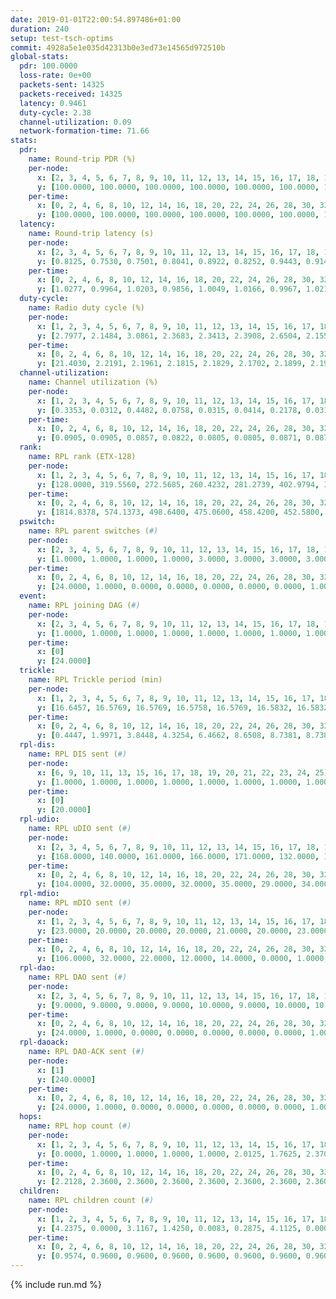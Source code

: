 ```yaml
---
date: 2019-01-01T22:00:54.897486+01:00
duration: 240
setup: test-tsch-optims
commit: 4928a5e1e035d42313b0e3ed73e14565d972510b
global-stats:
  pdr: 100.0000
  loss-rate: 0e+00
  packets-sent: 14325
  packets-received: 14325
  latency: 0.9461
  duty-cycle: 2.38
  channel-utilization: 0.09
  network-formation-time: 71.66
stats:
  pdr:
    name: Round-trip PDR (%)
    per-node:
      x: [2, 3, 4, 5, 6, 7, 8, 9, 10, 11, 12, 13, 14, 15, 16, 17, 18, 19, 20, 21, 22, 23, 24, 25]
      y: [100.0000, 100.0000, 100.0000, 100.0000, 100.0000, 100.0000, 100.0000, 100.0000, 100.0000, 100.0000, 100.0000, 100.0000, 100.0000, 100.0000, 100.0000, 100.0000, 100.0000, 100.0000, 100.0000, 100.0000, 100.0000, 100.0000, 100.0000, 100.0000]
    per-time:
      x: [0, 2, 4, 6, 8, 10, 12, 14, 16, 18, 20, 22, 24, 26, 28, 30, 32, 34, 36, 38, 40, 42, 44, 46, 48, 50, 52, 54, 56, 58, 60, 62, 64, 66, 68, 70, 72, 74, 76, 78, 80, 82, 84, 86, 88, 90, 92, 94, 96, 98, 100, 102, 104, 106, 108, 110, 112, 114, 116, 118, 120, 122, 124, 126, 128, 130, 132, 134, 136, 138, 140, 142, 144, 146, 148, 150, 152, 154, 156, 158, 160, 162, 164, 166, 168, 170, 172, 174, 176, 178, 180, 182, 184, 186, 188, 190, 192, 194, 196, 198, 200, 202, 204, 206, 208, 210, 212, 214, 216, 218, 220, 222, 224, 226, 228, 230, 232, 234, 236, 238]
      y: [100.0000, 100.0000, 100.0000, 100.0000, 100.0000, 100.0000, 100.0000, 100.0000, 100.0000, 100.0000, 100.0000, 100.0000, 100.0000, 100.0000, 100.0000, 100.0000, 100.0000, 100.0000, 100.0000, 100.0000, 100.0000, 100.0000, 100.0000, 100.0000, 100.0000, 100.0000, 100.0000, 100.0000, 100.0000, 100.0000, 100.0000, 100.0000, 100.0000, 100.0000, 100.0000, 100.0000, 100.0000, 100.0000, 100.0000, 100.0000, 100.0000, 100.0000, 100.0000, 100.0000, 100.0000, 100.0000, 100.0000, 100.0000, 100.0000, 100.0000, 100.0000, 100.0000, 100.0000, 100.0000, 100.0000, 100.0000, 100.0000, 100.0000, 100.0000, 100.0000, 100.0000, 100.0000, 100.0000, 100.0000, 100.0000, 100.0000, 100.0000, 100.0000, 100.0000, 100.0000, 100.0000, 100.0000, 100.0000, 100.0000, 100.0000, 100.0000, 100.0000, 100.0000, 100.0000, 100.0000, 100.0000, 100.0000, 100.0000, 100.0000, 100.0000, 100.0000, 100.0000, 100.0000, 100.0000, 100.0000, 100.0000, 100.0000, 100.0000, 100.0000, 100.0000, 100.0000, 100.0000, 100.0000, 100.0000, 100.0000, 100.0000, 100.0000, 100.0000, 100.0000, 100.0000, 100.0000, 100.0000, 100.0000, 100.0000, 100.0000, 100.0000, 100.0000, 100.0000, 100.0000, 100.0000, 100.0000, 100.0000, 100.0000, 100.0000, 100.0000]
  latency:
    name: Round-trip latency (s)
    per-node:
      x: [2, 3, 4, 5, 6, 7, 8, 9, 10, 11, 12, 13, 14, 15, 16, 17, 18, 19, 20, 21, 22, 23, 24, 25]
      y: [0.8125, 0.7530, 0.7501, 0.8041, 0.8922, 0.8252, 0.9443, 0.9144, 0.8508, 0.9150, 0.8968, 0.8684, 0.9111, 0.9801, 0.9437, 1.0078, 0.9735, 0.9996, 1.1254, 1.1102, 1.0910, 1.1306, 1.1173, 1.0588]
    per-time:
      x: [0, 2, 4, 6, 8, 10, 12, 14, 16, 18, 20, 22, 24, 26, 28, 30, 32, 34, 36, 38, 40, 42, 44, 46, 48, 50, 52, 54, 56, 58, 60, 62, 64, 66, 68, 70, 72, 74, 76, 78, 80, 82, 84, 86, 88, 90, 92, 94, 96, 98, 100, 102, 104, 106, 108, 110, 112, 114, 116, 118, 120, 122, 124, 126, 128, 130, 132, 134, 136, 138, 140, 142, 144, 146, 148, 150, 152, 154, 156, 158, 160, 162, 164, 166, 168, 170, 172, 174, 176, 178, 180, 182, 184, 186, 188, 190, 192, 194, 196, 198, 200, 202, 204, 206, 208, 210, 212, 214, 216, 218, 220, 222, 224, 226, 228, 230, 232, 234, 236, 238]
      y: [1.0277, 0.9964, 1.0203, 0.9856, 1.0049, 1.0166, 0.9967, 1.0219, 1.0149, 1.0219, 1.0056, 0.9888, 1.0025, 0.9977, 1.0068, 0.9648, 0.9778, 0.9698, 0.9861, 0.9798, 0.9531, 0.9356, 0.9521, 0.9572, 0.9658, 0.9516, 0.9514, 0.9517, 0.9741, 0.9539, 0.9335, 0.9687, 0.9770, 0.9410, 0.9396, 0.9507, 0.9355, 0.9186, 0.9327, 0.9288, 0.9355, 0.9711, 0.9837, 0.9677, 0.9512, 0.9434, 0.9621, 0.9373, 0.9715, 0.9709, 0.9325, 0.9639, 0.9465, 0.9583, 0.9611, 0.9409, 0.9526, 0.9421, 0.9541, 0.9523, 0.9428, 0.9389, 0.9358, 0.9467, 0.9369, 0.9524, 0.9478, 0.9384, 0.9312, 0.9466, 0.9486, 0.9352, 0.9319, 0.9513, 0.9244, 0.9317, 0.9284, 0.9304, 0.9305, 0.9315, 0.9315, 0.9263, 0.9336, 0.9312, 0.9499, 0.9114, 0.9312, 0.9097, 0.9277, 0.9136, 0.9121, 0.9532, 0.9211, 0.9045, 0.9344, 0.9071, 0.9159, 0.9212, 0.9059, 0.8982, 0.9088, 0.9173, 0.9340, 0.9149, 0.9183, 0.9111, 0.9115, 0.9234, 0.9295, 0.9230, 0.9086, 0.9132, 0.9120, 0.9026, 0.9015, 0.8985, 0.9068, 0.9068, 0.9117, 0.8895]
  duty-cycle:
    name: Radio duty cycle (%)
    per-node:
      x: [1, 2, 3, 4, 5, 6, 7, 8, 9, 10, 11, 12, 13, 14, 15, 16, 17, 18, 19, 20, 21, 22, 23, 24, 25]
      y: [2.7977, 2.1484, 3.0861, 2.3683, 2.3413, 2.3908, 2.6504, 2.1556, 2.1170, 2.1189, 2.2202, 2.1535, 2.8533, 2.2600, 2.2062, 2.2833, 2.3838, 2.5084, 2.3711, 2.4508, 2.3701, 2.3900, 2.3517, 2.3981, 2.2444]
    per-time:
      x: [0, 2, 4, 6, 8, 10, 12, 14, 16, 18, 20, 22, 24, 26, 28, 30, 32, 34, 36, 38, 40, 42, 44, 46, 48, 50, 52, 54, 56, 58, 60, 62, 64, 66, 68, 70, 72, 74, 76, 78, 80, 82, 84, 86, 88, 90, 92, 94, 96, 98, 100, 102, 104, 106, 108, 110, 112, 114, 116, 118, 120, 122, 124, 126, 128, 130, 132, 134, 136, 138, 140, 142, 144, 146, 148, 150, 152, 154, 156, 158, 160, 162, 164, 166, 168, 170, 172, 174, 176, 178, 180, 182, 184, 186, 188, 190, 192, 194, 196, 198, 200, 202, 204, 206, 208, 210, 212, 214, 216, 218, 220, 222, 224, 226, 228, 230, 232, 234, 236, 238]
      y: [21.4030, 2.2191, 2.1961, 2.1815, 2.1829, 2.1702, 2.1899, 2.1936, 2.1893, 2.1795, 2.1846, 2.1683, 2.1674, 2.1663, 2.2483, 2.1907, 2.1745, 2.1772, 2.1754, 2.2120, 2.1809, 2.1798, 2.1864, 2.1714, 2.2014, 2.1792, 2.1897, 2.1790, 2.2027, 2.2603, 2.2249, 2.2198, 2.2636, 2.2456, 2.2610, 2.2248, 2.2124, 2.2262, 2.2168, 2.2086, 2.2194, 2.2388, 2.2694, 2.2719, 2.2416, 2.2335, 2.2581, 2.2346, 2.2301, 2.2782, 2.2384, 2.2256, 2.2544, 2.2522, 2.2445, 2.2438, 2.2467, 2.2437, 2.2443, 2.2398, 2.2355, 2.2486, 2.2351, 2.2353, 2.2446, 2.2397, 2.2470, 2.2382, 2.2453, 2.2462, 2.2531, 2.2514, 2.2230, 2.2390, 2.2494, 2.2407, 2.2317, 2.2524, 2.2329, 2.2278, 2.2203, 2.2416, 2.2425, 2.2367, 2.2412, 2.2553, 2.2309, 2.2343, 2.2295, 2.2220, 2.2309, 2.2260, 2.2559, 2.2175, 2.2268, 2.2327, 2.2299, 2.2308, 2.2437, 2.2212, 2.2172, 2.2377, 2.2306, 2.2389, 2.2282, 2.2355, 2.2298, 2.2175, 2.2263, 2.2417, 2.2302, 2.2292, 2.2578, 2.2248, 2.2294, 2.2114, 2.2034, 2.2198, 2.2362, 2.2257]
  channel-utilization:
    name: Channel utilization (%)
    per-node:
      x: [1, 2, 3, 4, 5, 6, 7, 8, 9, 10, 11, 12, 13, 14, 15, 16, 17, 18, 19, 20, 21, 22, 23, 24, 25]
      y: [0.3353, 0.0312, 0.4482, 0.0758, 0.0315, 0.0414, 0.2178, 0.0316, 0.0343, 0.0466, 0.0323, 0.0405, 0.2799, 0.0319, 0.0595, 0.0379, 0.0313, 0.1530, 0.0852, 0.0307, 0.0357, 0.0328, 0.0354, 0.0334, 0.0325]
    per-time:
      x: [0, 2, 4, 6, 8, 10, 12, 14, 16, 18, 20, 22, 24, 26, 28, 30, 32, 34, 36, 38, 40, 42, 44, 46, 48, 50, 52, 54, 56, 58, 60, 62, 64, 66, 68, 70, 72, 74, 76, 78, 80, 82, 84, 86, 88, 90, 92, 94, 96, 98, 100, 102, 104, 106, 108, 110, 112, 114, 116, 118, 120, 122, 124, 126, 128, 130, 132, 134, 136, 138, 140, 142, 144, 146, 148, 150, 152, 154, 156, 158, 160, 162, 164, 166, 168, 170, 172, 174, 176, 178, 180, 182, 184, 186, 188, 190, 192, 194, 196, 198, 200, 202, 204, 206, 208, 210, 212, 214, 216, 218, 220, 222, 224, 226, 228, 230, 232, 234, 236, 238]
      y: [0.0905, 0.0905, 0.0857, 0.0822, 0.0805, 0.0805, 0.0871, 0.0877, 0.0851, 0.0851, 0.0854, 0.0816, 0.0802, 0.0802, 0.1076, 0.0858, 0.0796, 0.0825, 0.0811, 0.0936, 0.0825, 0.0823, 0.0822, 0.0800, 0.0860, 0.0808, 0.0847, 0.0827, 0.0905, 0.1024, 0.0914, 0.0884, 0.1022, 0.0957, 0.0986, 0.0905, 0.0851, 0.0909, 0.0882, 0.0841, 0.0866, 0.0916, 0.1009, 0.1008, 0.0930, 0.0898, 0.0980, 0.0909, 0.0896, 0.1027, 0.0907, 0.0875, 0.0957, 0.0980, 0.0959, 0.0948, 0.0956, 0.0936, 0.0920, 0.0941, 0.0909, 0.0949, 0.0905, 0.0922, 0.0938, 0.0930, 0.0945, 0.0920, 0.0934, 0.0925, 0.0954, 0.0958, 0.0881, 0.0916, 0.0941, 0.0929, 0.0887, 0.0941, 0.0898, 0.0894, 0.0862, 0.0920, 0.0921, 0.0909, 0.0914, 0.0962, 0.0876, 0.0896, 0.0883, 0.0875, 0.0887, 0.0885, 0.0957, 0.0844, 0.0873, 0.0887, 0.0889, 0.0893, 0.0940, 0.0871, 0.0850, 0.0910, 0.0883, 0.0910, 0.0889, 0.0909, 0.0897, 0.0854, 0.0889, 0.0917, 0.0893, 0.0874, 0.0954, 0.0876, 0.0893, 0.0848, 0.0831, 0.0875, 0.0908, 0.0874]
  rank:
    name: RPL rank (ETX-128)
    per-node:
      x: [1, 2, 3, 4, 5, 6, 7, 8, 9, 10, 11, 12, 13, 14, 15, 16, 17, 18, 19, 20, 21, 22, 23, 24, 25]
      y: [128.0000, 319.5560, 272.5685, 260.4232, 281.2739, 402.9794, 362.3704, 488.3539, 501.1564, 411.7231, 512.7336, 467.6352, 417.5661, 547.1516, 541.0372, 562.9380, 632.0683, 547.1605, 578.9303, 696.2186, 949.9057, 676.1265, 720.4959, 705.4444, 719.2295]
    per-time:
      x: [0, 2, 4, 6, 8, 10, 12, 14, 16, 18, 20, 22, 24, 26, 28, 30, 32, 34, 36, 38, 40, 42, 44, 46, 48, 50, 52, 54, 56, 58, 60, 62, 64, 66, 68, 70, 72, 74, 76, 78, 80, 82, 84, 86, 88, 90, 92, 94, 96, 98, 100, 102, 104, 106, 108, 110, 112, 114, 116, 118, 120, 122, 124, 126, 128, 130, 132, 134, 136, 138, 140, 142, 144, 146, 148, 150, 152, 154, 156, 158, 160, 162, 164, 166, 168, 170, 172, 174, 176, 178, 180, 182, 184, 186, 188, 190, 192, 194, 196, 198, 200, 202, 204, 206, 208, 210, 212, 214, 216, 218, 220, 222, 224, 226, 228, 230, 232, 234, 236, 238]
      y: [1814.8378, 574.1373, 498.6400, 475.0600, 458.4200, 452.5800, 451.8600, 463.9020, 479.5200, 477.7200, 482.1000, 477.1600, 472.1176, 461.2941, 557.8235, 584.3000, 561.1600, 525.3200, 518.0400, 535.7222, 506.4800, 505.4200, 507.3333, 480.4000, 493.3922, 496.0400, 490.6471, 470.4510, 494.7500, 541.2400, 521.4902, 526.5577, 540.0196, 555.3269, 527.9231, 514.4400, 506.5098, 533.0769, 516.2157, 511.6600, 513.9400, 527.0392, 516.6415, 501.5400, 516.7800, 506.6275, 504.5686, 506.0000, 502.5294, 498.9608, 498.8400, 498.8000, 497.1600, 498.5000, 493.8491, 491.5000, 509.4000, 507.3600, 507.8431, 496.8000, 501.4231, 490.3000, 486.7600, 490.7200, 487.6863, 485.1400, 487.2745, 485.1200, 483.9608, 486.6400, 488.6400, 486.3725, 481.1176, 480.0800, 485.1569, 487.9400, 489.7800, 489.7200, 494.6800, 490.2200, 491.3400, 488.6471, 496.9020, 486.5200, 488.8000, 487.2600, 479.5200, 470.8431, 468.1000, 465.5400, 466.9600, 469.5000, 474.3400, 474.9000, 476.8800, 475.2800, 475.0200, 475.7255, 476.8235, 468.7600, 472.8400, 476.5800, 477.5800, 476.6078, 472.0000, 466.1000, 467.2600, 465.5000, 466.0800, 468.2800, 467.2400, 465.1800, 468.7600, 477.3400, 481.6400, 478.2800, 486.2000, 487.9200, 485.5000, 486.0600]
  pswitch:
    name: RPL parent switches (#)
    per-node:
      x: [2, 3, 4, 5, 6, 7, 8, 9, 10, 11, 12, 13, 14, 15, 16, 17, 18, 19, 20, 21, 22, 23, 24, 25]
      y: [1.0000, 1.0000, 1.0000, 1.0000, 3.0000, 3.0000, 3.0000, 3.0000, 2.0000, 4.0000, 4.0000, 2.0000, 4.0000, 2.0000, 2.0000, 9.0000, 3.0000, 4.0000, 7.0000, 4.0000, 5.0000, 4.0000, 3.0000, 4.0000]
    per-time:
      x: [0, 2, 4, 6, 8, 10, 12, 14, 16, 18, 20, 22, 24, 26, 28, 30, 32, 34, 36, 38, 40, 42, 44, 46, 48, 50, 52, 54, 56, 58, 60, 62, 64, 66, 68, 70, 72, 74, 76, 78, 80, 82, 84, 86, 88, 90, 92, 94, 96, 98, 100, 102, 104, 106, 108, 110, 112, 114, 116, 118, 120, 122, 124, 126, 128, 130, 132, 134, 136, 138, 140, 142, 144, 146, 148, 150, 152, 154, 156, 158, 160, 162, 164, 166, 168, 170, 172, 174, 176, 178, 180, 182, 184, 186, 188, 190, 192, 194, 196, 198, 200, 202, 204, 206]
      y: [24.0000, 1.0000, 0.0000, 0.0000, 0.0000, 0.0000, 0.0000, 1.0000, 0.0000, 0.0000, 0.0000, 0.0000, 1.0000, 1.0000, 1.0000, 0.0000, 0.0000, 0.0000, 0.0000, 4.0000, 0.0000, 0.0000, 1.0000, 0.0000, 1.0000, 0.0000, 1.0000, 1.0000, 2.0000, 0.0000, 1.0000, 2.0000, 1.0000, 2.0000, 2.0000, 0.0000, 1.0000, 2.0000, 1.0000, 0.0000, 0.0000, 1.0000, 3.0000, 0.0000, 0.0000, 1.0000, 1.0000, 0.0000, 1.0000, 1.0000, 0.0000, 0.0000, 0.0000, 2.0000, 3.0000, 0.0000, 0.0000, 0.0000, 1.0000, 0.0000, 2.0000, 0.0000, 0.0000, 0.0000, 1.0000, 0.0000, 1.0000, 0.0000, 1.0000, 0.0000, 0.0000, 1.0000, 1.0000, 0.0000, 1.0000, 0.0000, 0.0000, 0.0000, 0.0000, 0.0000, 0.0000, 1.0000, 1.0000, 0.0000, 0.0000, 0.0000, 0.0000, 1.0000, 0.0000, 0.0000, 0.0000, 0.0000, 0.0000, 0.0000, 0.0000, 0.0000, 0.0000, 1.0000, 1.0000, 0.0000, 0.0000, 0.0000, 0.0000, 1.0000]
  event:
    name: RPL joining DAG (#)
    per-node:
      x: [2, 3, 4, 5, 6, 7, 8, 9, 10, 11, 12, 13, 14, 15, 16, 17, 18, 19, 20, 21, 22, 23, 24, 25]
      y: [1.0000, 1.0000, 1.0000, 1.0000, 1.0000, 1.0000, 1.0000, 1.0000, 1.0000, 1.0000, 1.0000, 1.0000, 1.0000, 1.0000, 1.0000, 1.0000, 1.0000, 1.0000, 1.0000, 1.0000, 1.0000, 1.0000, 1.0000, 1.0000]
    per-time:
      x: [0]
      y: [24.0000]
  trickle:
    name: RPL Trickle period (min)
    per-node:
      x: [1, 2, 3, 4, 5, 6, 7, 8, 9, 10, 11, 12, 13, 14, 15, 16, 17, 18, 19, 20, 21, 22, 23, 24, 25]
      y: [16.6457, 16.5769, 16.5769, 16.5758, 16.5769, 16.5832, 16.5832, 16.5832, 16.5158, 16.5795, 16.5415, 16.5868, 16.5795, 16.5510, 16.5434, 16.5338, 16.5252, 16.5377, 15.7425, 16.5460, 16.4013, 16.5409, 16.5370, 16.5306, 16.5345]
    per-time:
      x: [0, 2, 4, 6, 8, 10, 12, 14, 16, 18, 20, 22, 24, 26, 28, 30, 32, 34, 36, 38, 40, 42, 44, 46, 48, 50, 52, 54, 56, 58, 60, 62, 64, 66, 68, 70, 72, 74, 76, 78, 80, 82, 84, 86, 88, 90, 92, 94, 96, 98, 100, 102, 104, 106, 108, 110, 112, 114, 116, 118, 120, 122, 124, 126, 128, 130, 132, 134, 136, 138, 140, 142, 144, 146, 148, 150, 152, 154, 156, 158, 160, 162, 164, 166, 168, 170, 172, 174, 176, 178, 180, 182, 184, 186, 188, 190, 192, 194, 196, 198, 200, 202, 204, 206, 208, 210, 212, 214, 216, 218, 220, 222, 224, 226, 228, 230, 232, 234, 236, 238]
      y: [0.4447, 1.9971, 3.8448, 4.3254, 6.4662, 8.6508, 8.7381, 8.7381, 10.8353, 17.1267, 17.4763, 17.4763, 17.4763, 17.4763, 17.4763, 17.4763, 17.4763, 17.4763, 17.4763, 17.4763, 17.4763, 17.4763, 17.4763, 17.4763, 16.8230, 16.8646, 16.9623, 16.9623, 17.1402, 17.1267, 17.1336, 17.1402, 17.3049, 17.4763, 17.4763, 17.4763, 17.4763, 17.4763, 17.4763, 17.4763, 17.4763, 17.4763, 17.4763, 17.4763, 17.4763, 17.4763, 17.4763, 17.4763, 17.4763, 17.4763, 17.4763, 17.4763, 17.4763, 17.4763, 17.4763, 17.4763, 17.4763, 17.4763, 17.4763, 17.4763, 17.4763, 17.4763, 17.4763, 17.4763, 17.4763, 17.4763, 17.4763, 17.4763, 17.4763, 17.4763, 17.4763, 17.4763, 17.4763, 17.4763, 17.4763, 17.4763, 17.4763, 17.4763, 17.4763, 17.4763, 17.4763, 17.4763, 17.4763, 17.4763, 17.4763, 17.4763, 17.4763, 17.4763, 17.4763, 17.4763, 17.4763, 17.4763, 17.4763, 17.4763, 17.4763, 17.4763, 17.4763, 17.4763, 17.4763, 17.4763, 17.4763, 17.4763, 17.4763, 17.4763, 17.4763, 17.4763, 17.4763, 17.4763, 17.4763, 17.4763, 17.4763, 17.4763, 17.4763, 17.4763, 17.4763, 17.4763, 17.4763, 17.4763, 17.4763, 17.4763]
  rpl-dis:
    name: RPL DIS sent (#)
    per-node:
      x: [6, 9, 10, 11, 13, 15, 16, 17, 18, 19, 20, 21, 22, 23, 24, 25]
      y: [1.0000, 1.0000, 1.0000, 1.0000, 1.0000, 1.0000, 1.0000, 1.0000, 1.0000, 1.0000, 1.0000, 2.0000, 2.0000, 1.0000, 2.0000, 2.0000]
    per-time:
      x: [0]
      y: [20.0000]
  rpl-udio:
    name: RPL uDIO sent (#)
    per-node:
      x: [2, 3, 4, 5, 6, 7, 8, 9, 10, 11, 12, 13, 14, 15, 16, 17, 18, 19, 20, 21, 22, 23, 24, 25]
      y: [168.0000, 140.0000, 161.0000, 166.0000, 171.0000, 132.0000, 161.0000, 165.0000, 167.0000, 164.0000, 166.0000, 132.0000, 166.0000, 171.0000, 170.0000, 163.0000, 152.0000, 167.0000, 163.0000, 168.0000, 174.0000, 170.0000, 165.0000, 164.0000]
    per-time:
      x: [0, 2, 4, 6, 8, 10, 12, 14, 16, 18, 20, 22, 24, 26, 28, 30, 32, 34, 36, 38, 40, 42, 44, 46, 48, 50, 52, 54, 56, 58, 60, 62, 64, 66, 68, 70, 72, 74, 76, 78, 80, 82, 84, 86, 88, 90, 92, 94, 96, 98, 100, 102, 104, 106, 108, 110, 112, 114, 116, 118, 120, 122, 124, 126, 128, 130, 132, 134, 136, 138, 140, 142, 144, 146, 148, 150, 152, 154, 156, 158, 160, 162, 164, 166, 168, 170, 172, 174, 176, 178, 180, 182, 184, 186, 188, 190, 192, 194, 196, 198, 200, 202, 204, 206, 208, 210, 212, 214, 216, 218, 220, 222, 224, 226, 228, 230, 232, 234, 236, 238, 240]
      y: [104.0000, 32.0000, 35.0000, 32.0000, 35.0000, 29.0000, 34.0000, 31.0000, 33.0000, 34.0000, 35.0000, 32.0000, 28.0000, 33.0000, 40.0000, 41.0000, 30.0000, 30.0000, 31.0000, 31.0000, 33.0000, 30.0000, 35.0000, 29.0000, 34.0000, 29.0000, 35.0000, 29.0000, 32.0000, 35.0000, 30.0000, 29.0000, 38.0000, 29.0000, 32.0000, 30.0000, 27.0000, 34.0000, 29.0000, 30.0000, 36.0000, 28.0000, 29.0000, 32.0000, 31.0000, 31.0000, 30.0000, 32.0000, 34.0000, 32.0000, 29.0000, 30.0000, 36.0000, 34.0000, 35.0000, 30.0000, 29.0000, 29.0000, 37.0000, 32.0000, 29.0000, 37.0000, 31.0000, 32.0000, 28.0000, 31.0000, 35.0000, 31.0000, 31.0000, 33.0000, 33.0000, 31.0000, 30.0000, 31.0000, 32.0000, 33.0000, 31.0000, 33.0000, 34.0000, 33.0000, 28.0000, 27.0000, 35.0000, 34.0000, 32.0000, 35.0000, 28.0000, 35.0000, 30.0000, 27.0000, 32.0000, 31.0000, 32.0000, 30.0000, 29.0000, 28.0000, 31.0000, 32.0000, 36.0000, 35.0000, 32.0000, 30.0000, 32.0000, 30.0000, 32.0000, 31.0000, 35.0000, 31.0000, 31.0000, 32.0000, 36.0000, 26.0000, 33.0000, 33.0000, 31.0000, 30.0000, 26.0000, 29.0000, 33.0000, 31.0000, 1.0000]
  rpl-mdio:
    name: RPL mDIO sent (#)
    per-node:
      x: [1, 2, 3, 4, 5, 6, 7, 8, 9, 10, 11, 12, 13, 14, 15, 16, 17, 18, 19, 20, 21, 22, 23, 24, 25]
      y: [23.0000, 20.0000, 20.0000, 20.0000, 21.0000, 20.0000, 23.0000, 20.0000, 21.0000, 20.0000, 20.0000, 20.0000, 20.0000, 21.0000, 21.0000, 21.0000, 21.0000, 21.0000, 29.0000, 20.0000, 25.0000, 21.0000, 20.0000, 21.0000, 20.0000]
    per-time:
      x: [0, 2, 4, 6, 8, 10, 12, 14, 16, 18, 20, 22, 24, 26, 28, 30, 32, 34, 36, 38, 40, 42, 44, 46, 48, 50, 52, 54, 56, 58, 60, 62, 64, 66, 68, 70, 72, 74, 76, 78, 80, 82, 84, 86, 88, 90, 92, 94, 96, 98, 100, 102, 104, 106, 108, 110, 112, 114, 116, 118, 120, 122, 124, 126, 128, 130, 132, 134, 136, 138, 140, 142, 144, 146, 148, 150, 152, 154, 156, 158, 160, 162, 164, 166, 168, 170, 172, 174, 176, 178, 180, 182, 184, 186, 188, 190, 192, 194, 196, 198, 200, 202, 204, 206, 208, 210, 212, 214, 216, 218, 220, 222, 224, 226, 228, 230, 232, 234, 236, 238]
      y: [106.0000, 32.0000, 22.0000, 12.0000, 14.0000, 0.0000, 1.0000, 13.0000, 10.0000, 1.0000, 0.0000, 0.0000, 0.0000, 3.0000, 4.0000, 10.0000, 5.0000, 2.0000, 1.0000, 0.0000, 0.0000, 0.0000, 11.0000, 2.0000, 10.0000, 5.0000, 3.0000, 1.0000, 0.0000, 0.0000, 0.0000, 4.0000, 7.0000, 5.0000, 8.0000, 1.0000, 0.0000, 0.0000, 0.0000, 1.0000, 7.0000, 5.0000, 8.0000, 3.0000, 1.0000, 1.0000, 0.0000, 0.0000, 3.0000, 7.0000, 3.0000, 6.0000, 5.0000, 0.0000, 0.0000, 0.0000, 0.0000, 3.0000, 8.0000, 5.0000, 6.0000, 3.0000, 0.0000, 0.0000, 0.0000, 1.0000, 9.0000, 5.0000, 5.0000, 4.0000, 1.0000, 0.0000, 0.0000, 0.0000, 5.0000, 1.0000, 5.0000, 9.0000, 5.0000, 0.0000, 0.0000, 0.0000, 0.0000, 4.0000, 6.0000, 5.0000, 7.0000, 3.0000, 0.0000, 0.0000, 1.0000, 0.0000, 4.0000, 7.0000, 6.0000, 6.0000, 1.0000, 0.0000, 1.0000, 0.0000, 1.0000, 3.0000, 8.0000, 4.0000, 7.0000, 1.0000, 0.0000, 0.0000, 0.0000, 4.0000, 4.0000, 8.0000, 7.0000, 2.0000, 0.0000, 0.0000, 1.0000, 0.0000, 6.0000, 4.0000]
  rpl-dao:
    name: RPL DAO sent (#)
    per-node:
      x: [2, 3, 4, 5, 6, 7, 8, 9, 10, 11, 12, 13, 14, 15, 16, 17, 18, 19, 20, 21, 22, 23, 24, 25]
      y: [9.0000, 9.0000, 9.0000, 9.0000, 10.0000, 9.0000, 10.0000, 10.0000, 9.0000, 10.0000, 11.0000, 10.0000, 10.0000, 10.0000, 9.0000, 13.0000, 10.0000, 11.0000, 13.0000, 10.0000, 10.0000, 10.0000, 10.0000, 10.0000]
    per-time:
      x: [0, 2, 4, 6, 8, 10, 12, 14, 16, 18, 20, 22, 24, 26, 28, 30, 32, 34, 36, 38, 40, 42, 44, 46, 48, 50, 52, 54, 56, 58, 60, 62, 64, 66, 68, 70, 72, 74, 76, 78, 80, 82, 84, 86, 88, 90, 92, 94, 96, 98, 100, 102, 104, 106, 108, 110, 112, 114, 116, 118, 120, 122, 124, 126, 128, 130, 132, 134, 136, 138, 140, 142, 144, 146, 148, 150, 152, 154, 156, 158, 160, 162, 164, 166, 168, 170, 172, 174, 176, 178, 180, 182, 184, 186, 188, 190, 192, 194, 196, 198, 200, 202, 204, 206, 208, 210, 212, 214, 216, 218, 220, 222, 224, 226, 228, 230, 232, 234, 236, 238]
      y: [24.0000, 1.0000, 0.0000, 0.0000, 0.0000, 0.0000, 0.0000, 1.0000, 0.0000, 0.0000, 0.0000, 0.0000, 1.0000, 1.0000, 22.0000, 1.0000, 0.0000, 0.0000, 0.0000, 4.0000, 0.0000, 0.0000, 1.0000, 0.0000, 1.0000, 0.0000, 2.0000, 1.0000, 15.0000, 4.0000, 1.0000, 2.0000, 1.0000, 3.0000, 2.0000, 0.0000, 1.0000, 2.0000, 1.0000, 0.0000, 0.0000, 4.0000, 9.0000, 3.0000, 1.0000, 1.0000, 1.0000, 1.0000, 3.0000, 2.0000, 0.0000, 0.0000, 1.0000, 2.0000, 3.0000, 3.0000, 2.0000, 6.0000, 2.0000, 0.0000, 2.0000, 1.0000, 1.0000, 3.0000, 1.0000, 0.0000, 2.0000, 0.0000, 3.0000, 2.0000, 3.0000, 6.0000, 1.0000, 1.0000, 2.0000, 1.0000, 2.0000, 3.0000, 0.0000, 0.0000, 1.0000, 1.0000, 2.0000, 3.0000, 1.0000, 6.0000, 2.0000, 2.0000, 0.0000, 1.0000, 1.0000, 2.0000, 2.0000, 0.0000, 0.0000, 1.0000, 3.0000, 2.0000, 4.0000, 3.0000, 4.0000, 2.0000, 0.0000, 1.0000, 2.0000, 1.0000, 3.0000, 0.0000, 0.0000, 1.0000, 1.0000, 2.0000, 5.0000, 1.0000, 5.0000, 1.0000, 1.0000, 1.0000, 2.0000, 1.0000]
  rpl-daoack:
    name: RPL DAO-ACK sent (#)
    per-node:
      x: [1]
      y: [240.0000]
    per-time:
      x: [0, 2, 4, 6, 8, 10, 12, 14, 16, 18, 20, 22, 24, 26, 28, 30, 32, 34, 36, 38, 40, 42, 44, 46, 48, 50, 52, 54, 56, 58, 60, 62, 64, 66, 68, 70, 72, 74, 76, 78, 80, 82, 84, 86, 88, 90, 92, 94, 96, 98, 100, 102, 104, 106, 108, 110, 112, 114, 116, 118, 120, 122, 124, 126, 128, 130, 132, 134, 136, 138, 140, 142, 144, 146, 148, 150, 152, 154, 156, 158, 160, 162, 164, 166, 168, 170, 172, 174, 176, 178, 180, 182, 184, 186, 188, 190, 192, 194, 196, 198, 200, 202, 204, 206, 208, 210, 212, 214, 216, 218, 220, 222, 224, 226, 228, 230, 232, 234, 236, 238]
      y: [24.0000, 1.0000, 0.0000, 0.0000, 0.0000, 0.0000, 0.0000, 1.0000, 0.0000, 0.0000, 0.0000, 0.0000, 1.0000, 1.0000, 22.0000, 1.0000, 0.0000, 0.0000, 0.0000, 4.0000, 0.0000, 0.0000, 1.0000, 0.0000, 1.0000, 0.0000, 2.0000, 1.0000, 15.0000, 3.0000, 1.0000, 2.0000, 1.0000, 3.0000, 2.0000, 0.0000, 1.0000, 2.0000, 1.0000, 0.0000, 0.0000, 4.0000, 10.0000, 2.0000, 1.0000, 1.0000, 1.0000, 1.0000, 3.0000, 2.0000, 0.0000, 0.0000, 1.0000, 2.0000, 3.0000, 3.0000, 2.0000, 6.0000, 2.0000, 0.0000, 2.0000, 1.0000, 1.0000, 3.0000, 1.0000, 0.0000, 2.0000, 0.0000, 3.0000, 2.0000, 3.0000, 6.0000, 1.0000, 1.0000, 2.0000, 1.0000, 2.0000, 3.0000, 0.0000, 0.0000, 1.0000, 1.0000, 2.0000, 3.0000, 1.0000, 7.0000, 1.0000, 2.0000, 0.0000, 1.0000, 1.0000, 2.0000, 2.0000, 0.0000, 0.0000, 1.0000, 3.0000, 2.0000, 4.0000, 3.0000, 4.0000, 2.0000, 0.0000, 1.0000, 2.0000, 1.0000, 3.0000, 0.0000, 0.0000, 1.0000, 1.0000, 2.0000, 5.0000, 1.0000, 5.0000, 1.0000, 1.0000, 1.0000, 2.0000, 1.0000]
  hops:
    name: RPL hop count (#)
    per-node:
      x: [1, 2, 3, 4, 5, 6, 7, 8, 9, 10, 11, 12, 13, 14, 15, 16, 17, 18, 19, 20, 21, 22, 23, 24, 25]
      y: [0.0000, 1.0000, 1.0000, 1.0000, 1.0000, 2.0125, 1.7625, 2.3708, 2.3250, 2.0458, 2.7625, 2.4917, 2.0458, 2.7625, 2.7625, 3.0458, 3.3375, 2.7792, 3.0458, 3.8870, 3.8159, 3.7125, 3.9333, 3.8410, 3.8833]
    per-time:
      x: [0, 2, 4, 6, 8, 10, 12, 14, 16, 18, 20, 22, 24, 26, 28, 30, 32, 34, 36, 38, 40, 42, 44, 46, 48, 50, 52, 54, 56, 58, 60, 62, 64, 66, 68, 70, 72, 74, 76, 78, 80, 82, 84, 86, 88, 90, 92, 94, 96, 98, 100, 102, 104, 106, 108, 110, 112, 114, 116, 118, 120, 122, 124, 126, 128, 130, 132, 134, 136, 138, 140, 142, 144, 146, 148, 150, 152, 154, 156, 158, 160, 162, 164, 166, 168, 170, 172, 174, 176, 178, 180, 182, 184, 186, 188, 190, 192, 194, 196, 198, 200, 202, 204, 206, 208, 210, 212, 214, 216, 218, 220, 222, 224, 226, 228, 230, 232, 234, 236, 238]
      y: [2.2128, 2.3600, 2.3600, 2.3600, 2.3600, 2.3600, 2.3600, 2.3600, 2.3600, 2.3600, 2.3600, 2.3600, 2.3600, 2.3600, 2.3600, 2.1600, 2.1600, 2.1600, 2.1600, 2.1800, 2.2000, 2.2000, 2.2000, 2.2000, 2.2000, 2.2000, 2.2000, 2.1600, 2.4200, 2.6800, 2.6000, 2.7200, 2.7400, 2.7600, 2.5000, 2.4800, 2.4800, 2.4400, 2.3600, 2.3600, 2.3600, 2.5000, 2.7000, 2.7200, 2.7200, 2.7200, 2.7000, 2.6800, 2.6800, 2.6800, 2.6800, 2.6800, 2.6800, 2.6800, 2.6600, 2.6400, 2.6400, 2.6400, 2.6400, 2.6400, 2.6400, 2.6400, 2.6400, 2.6400, 2.6400, 2.6400, 2.6400, 2.6400, 2.6400, 2.6400, 2.6400, 2.6200, 2.6000, 2.5600, 2.5600, 2.5600, 2.5600, 2.5600, 2.5600, 2.5600, 2.5600, 2.5600, 2.5600, 2.5600, 2.5600, 2.5600, 2.5600, 2.5400, 2.5200, 2.5200, 2.5200, 2.5200, 2.5200, 2.5200, 2.5200, 2.5200, 2.5200, 2.5200, 2.5200, 2.5200, 2.5200, 2.5200, 2.5200, 2.5200, 2.5200, 2.5200, 2.5200, 2.5200, 2.5200, 2.5200, 2.5200, 2.5200, 2.5200, 2.5200, 2.5200, 2.5200, 2.5200, 2.5200, 2.5200, 2.5200]
  children:
    name: RPL children count (#)
    per-node:
      x: [1, 2, 3, 4, 5, 6, 7, 8, 9, 10, 11, 12, 13, 14, 15, 16, 17, 18, 19, 20, 21, 22, 23, 24, 25]
      y: [4.2375, 0.0000, 3.1167, 1.4250, 0.0083, 0.2875, 4.1125, 0.0000, 0.0458, 0.4833, 0.0000, 0.1417, 3.5708, 0.0000, 0.8042, 0.1667, 0.0000, 3.4875, 1.7458, 0.0000, 0.1339, 0.0542, 0.0458, 0.0586, 0.0625]
    per-time:
      x: [0, 2, 4, 6, 8, 10, 12, 14, 16, 18, 20, 22, 24, 26, 28, 30, 32, 34, 36, 38, 40, 42, 44, 46, 48, 50, 52, 54, 56, 58, 60, 62, 64, 66, 68, 70, 72, 74, 76, 78, 80, 82, 84, 86, 88, 90, 92, 94, 96, 98, 100, 102, 104, 106, 108, 110, 112, 114, 116, 118, 120, 122, 124, 126, 128, 130, 132, 134, 136, 138, 140, 142, 144, 146, 148, 150, 152, 154, 156, 158, 160, 162, 164, 166, 168, 170, 172, 174, 176, 178, 180, 182, 184, 186, 188, 190, 192, 194, 196, 198, 200, 202, 204, 206, 208, 210, 212, 214, 216, 218, 220, 222, 224, 226, 228, 230, 232, 234, 236, 238]
      y: [0.9574, 0.9600, 0.9600, 0.9600, 0.9600, 0.9600, 0.9600, 0.9600, 0.9600, 0.9600, 0.9600, 0.9600, 0.9600, 0.9600, 0.9600, 0.9600, 0.9600, 0.9600, 0.9600, 0.9600, 0.9600, 0.9600, 0.9600, 0.9600, 0.9600, 0.9600, 0.9600, 0.9600, 0.9600, 0.9600, 0.9600, 0.9600, 0.9600, 0.9600, 0.9600, 0.9600, 0.9600, 0.9600, 0.9600, 0.9600, 0.9600, 0.9600, 0.9600, 0.9600, 0.9600, 0.9600, 0.9600, 0.9600, 0.9600, 0.9600, 0.9600, 0.9600, 0.9600, 0.9600, 0.9600, 0.9600, 0.9600, 0.9600, 0.9600, 0.9600, 0.9600, 0.9600, 0.9600, 0.9600, 0.9600, 0.9600, 0.9600, 0.9600, 0.9600, 0.9600, 0.9600, 0.9600, 0.9600, 0.9600, 0.9600, 0.9600, 0.9600, 0.9600, 0.9600, 0.9600, 0.9600, 0.9600, 0.9600, 0.9600, 0.9600, 0.9600, 0.9600, 0.9600, 0.9600, 0.9600, 0.9600, 0.9600, 0.9600, 0.9600, 0.9600, 0.9600, 0.9600, 0.9600, 0.9600, 0.9600, 0.9600, 0.9600, 0.9600, 0.9600, 0.9600, 0.9600, 0.9600, 0.9600, 0.9600, 0.9600, 0.9600, 0.9600, 0.9600, 0.9600, 0.9600, 0.9600, 0.9600, 0.9600, 0.9600, 0.9600]
---
```


{% include run.md %}
